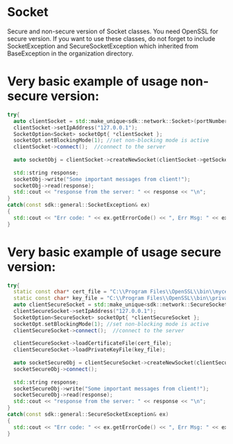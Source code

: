 # Socket
Secure and non-secure version of Socket classes. You need OpenSSL for secure version. If you want to use these classes, do not forget to include SocketException and SecureSocketException which inherited from BaseException in the organization directory.

# Very basic example of usage non-secure version:

```c++
try{
  auto clientSocket = std::make_unique<sdk::network::Socket>(portNumber);
  clientSocket->setIpAddress("127.0.0.1");
  SocketOption<Socket> socketOpt{ *clientSocket };
  socketOpt.setBlockingMode(1);	//set non-blocking mode is active
  clientSocket->connect();  //connect to the server
  
  auto socketObj = clientSocket->createNewSocket(clientSocket->getSocketId());
  
  std::string response;
  socketObj->write("Some important messages from client!");
  socketObj->read(response);
  std::cout << "response from the server: " << response << "\n";
}
catch(const sdk::general::SocketException& ex)
{
  std::cout << "Err code: " << ex.getErrorCode() << ", Err Msg: " << ex.getErrorMsg() << "\n"; 
}
```

# Very basic example of usage secure version:

```c++
try{
  static const char* cert_file = "C:\\Program Files\\OpenSSL\\bin\\mycert.pem";
  static const char* key_file = "C:\\Program Files\\OpenSSL\\bin\\privateKey.key";
  auto clientSecureSocket = std::make_unique<sdk::network::SecureSocket>(portNumber, connection_method::client);
  clientSecureSocket->setIpAddress("127.0.0.1");
  SocketOption<SecureSocket> socketOpt{ *clientSecureSocket };
  socketOpt.setBlockingMode(1);	//set non-blocking mode is active
  clientSecureSocket->connect();  //connect to the server
  
  clientSecureSocket->loadCertificateFile(cert_file);
  clientSecureSocket->loadPrivateKeyFile(key_file);
  
  auto socketSecureObj = clientSecureSocket->createNewSocket(clientSecureSocket->getSocketId());
  socketSecureObj->connect();
  
  std::string response;
  socketSecureObj->write("Some important messages from client!");
  socketSecureObj->read(response);
  std::cout << "response from the server: " << response << "\n";
}
catch(const sdk::general::SecureSocketException& ex)
{
  std::cout << "Err code: " << ex.getErrorCode() << ", Err Msg: " << ex.getErrorMsg() << "\n"; 
}
```
